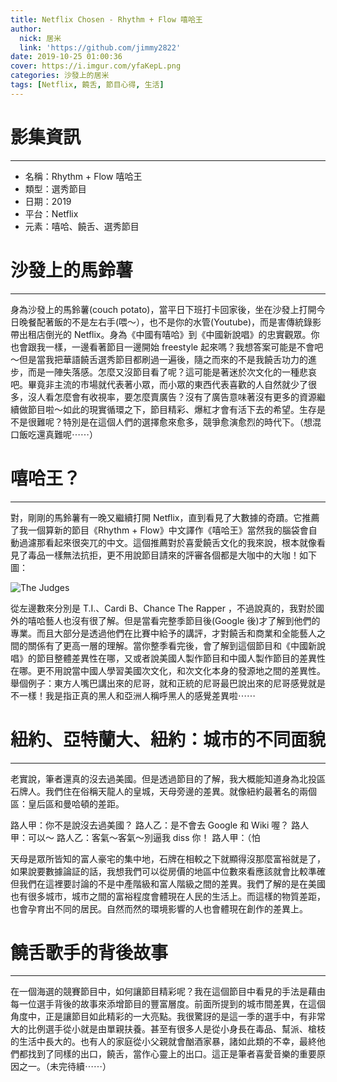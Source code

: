 ```yaml
---
title: Netflix Chosen - Rhythm + Flow 嘻哈王
author:
  nick: 居米
  link: 'https://github.com/jimmy2822'
date: 2019-10-25 01:00:36
cover: https://i.imgur.com/yfaKepL.png
categories: 沙發上的居米
tags: [Netflix, 饒舌, 節目心得, 生活]
---
```

# 影集資訊
---
* 名稱：Rhythm + Flow 嘻哈王
* 類型：選秀節目
* 日期：2019
* 平台：Netflix
* 元素：嘻哈、饒舌、選秀節目

# 沙發上的馬鈴薯
---
身為沙發上的馬鈴薯(couch potato)，當平日下班打卡回家後，坐在沙發上打開今日晚餐配著飯的不是左右手(喂～），也不是你的水管(Youtube)，而是害傳統錄影帶出租店倒光的 Netflix。身為《中國有嘻哈》到《中國新說唱》的忠實觀眾。你也會跟我一樣，一邊看著節目一邊開始 freestyle 起來嗎？我想答案可能是不會吧～但是當我把華語饒舌選秀節目都刷過一遍後，隨之而來的不是我饒舌功力的進步，而是一陣失落感。怎麼又沒節目看了呢？這可能是著迷於次文化的一種悲哀吧。畢竟非主流的市場就代表著小眾，而小眾的東西代表喜歡的人自然就少了很多，沒人看怎麼會有收視率，要怎麼賣廣告？沒有了廣告意味著沒有更多的資源繼續做節目啦～如此的現實循環之下，節目精彩、爆紅才會有活下去的希望。生存是不是很難呢？特別是在這個人們的選擇愈來愈多，競爭愈演愈烈的時代下。（想混口飯吃還真難呢⋯⋯）

# 嘻哈王？
---
對，剛剛的馬鈴薯有一晚又繼續打開 Netflix，直到看見了大數據的奇蹟。它推薦了我一個算新的節目《Rhythm + Flow》中文譯作《嘻哈王》當然我的腦袋會自動過濾那看起來很突兀的中文。這個推薦對於喜愛饒舌文化的我來說，根本就像看見了毒品一樣無法抗拒，更不用說節目請來的評審各個都是大咖中的大咖！如下圖：

![The Judges](https://i.imgur.com/KmbKTtR.jpg)

從左邊數來分別是 T.I.、Cardi B、Chance The Rapper ，不過說真的，我對於國外的嘻哈藝人也沒有很了解。但是當看完整季節目後(Google 後)才了解到他們的專業。而且大部分是透過他們在比賽中給予的講評，才對饒舌和商業和全能藝人之間的關係有了更高一層的理解。當你整季看完後，會了解到這個節目和《中國新說唱》的節目整體差異性在哪，又或者說美國人製作節目和中國人製作節目的差異性在哪。更不用說當中國人學習美國次文化，和次文化本身的發源地之間的差異性。舉個例子：東方人嘴巴講出來的尼哥，就和正統的尼哥最巴說出來的尼哥感覺就是不一樣！我是指正真的黑人和亞洲人稱呼黑人的感覺差異啦⋯⋯

# 紐約、亞特蘭大、紐約：城市的不同面貌
---
老實說，筆者還真的沒去過美國。但是透過節目的了解，我大概能知道身為北投區石牌人。我們住在俗稱天龍人的皇城，天母旁邊的差異。就像紐約最著名的兩個區：皇后區和曼哈頓的差距。

路人甲：你不是說沒去過美國？
路人乙：是不會去 Google 和 Wiki 喔？
路人甲：可以～
路人乙：客氣～客氣～別逼我 diss 你！
路人甲：（怕

天母是眾所皆知的富人豪宅的集中地，石牌在相較之下就顯得沒那麼富裕就是了，如果說要數據論証的話，我想我們可以從房價的地區中位數來看應該就會比較準確但我們在這裡要討論的不是中產階級和富人階級之間的差異。我們了解的是在美國也有很多城市，城市之間的富裕程度會體現在人民的生活上。而這樣的物質差距，也會孕育出不同的居民。自然而然的環境影響的人也會體現在創作的差異上。

# 饒舌歌手的背後故事
---
在一個海選的競賽節目中，如何讓節目精彩呢？我在這個節目中看見的手法是藉由每一位選手背後的故事來添增節目的豐富層度。前面所提到的城市間差異，在這個角度中，正是讓節目如此精彩的一大亮點。我很驚訝的是這一季的選手中，有非常大的比例選手從小就是由單親扶養。甚至有很多人是從小身長在毒品、幫派、槍枝的生活中長大的。也有人的家庭從小父親就會酗酒家暴，諸如此類的不幸，最終他們都找到了同樣的出口，饒舌，當作心靈上的出口。這正是筆者喜愛音樂的重要原因之一。（未完待續⋯⋯）
